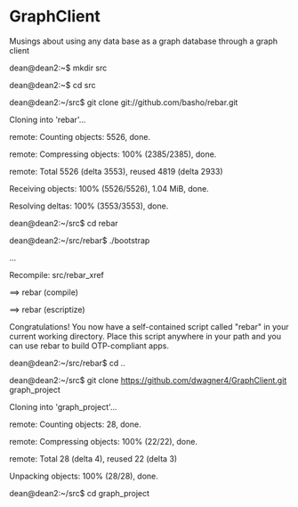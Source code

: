 GraphClient
===========

Musings about using any data base as a graph database through a graph client

dean@dean2:~$ mkdir src

dean@dean2:~$ cd src

dean@dean2:~/src$ git clone git://github.com/basho/rebar.git

Cloning into 'rebar'...

remote: Counting objects: 5526, done.

remote: Compressing objects: 100% (2385/2385), done.

remote: Total 5526 (delta 3553), reused 4819 (delta 2933)

Receiving objects: 100% (5526/5526), 1.04 MiB, done.

Resolving deltas: 100% (3553/3553), done.

dean@dean2:~/src$ cd rebar

dean@dean2:~/src/rebar$ ./bootstrap


...

Recompile: src/rebar_xref

==> rebar (compile)

==> rebar (escriptize)

Congratulations! You now have a self-contained script called "rebar" in
your current working directory. Place this script anywhere in your path
and you can use rebar to build OTP-compliant apps.


dean@dean2:~/src/rebar$ cd ..

dean@dean2:~/src$ git clone https://github.com/dwagner4/GraphClient.git graph_project

Cloning into 'graph_project'...

remote: Counting objects: 28, done.

remote: Compressing objects: 100% (22/22), done.

remote: Total 28 (delta 4), reused 22 (delta 3)

Unpacking objects: 100% (28/28), done.

dean@dean2:~/src$ cd graph_project



